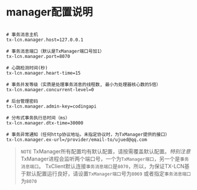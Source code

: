# manager配置说明

```properties

# 事务消息主机
tx-lcn.manager.host=127.0.0.1

# 事务消息端口（默认是TxManager端口号加1）
tx-lcn.manager.port=8070

# 心跳检测时间(秒)
tx-lcn.manager.heart-time=15

# 事务并发等级（实质是处理事务消息的线程数, 最小为处理器核心数的5倍）
tx-lcn.manager.concurrent-level=0

# 后台管理密码
tx-lcn.manager.admin-key=codingapi

# 分布式事务执行总时间（ms）
tx-lcn.manager.dtx-time=30000

# 事务异常通知（任何http协议地址。未指定协议时，为TxManager提供的接口）
tx-lcn.manager.ex-url=/provider/email-to/ujued@qq.com
```

> `NOTE` TxManager所有配置均有默认配置，请按需覆盖默认配置。*特别注意* TxManager进程会监听两个端口号，一个为`TxManager端口`，另一个是`事务消息端口`。
TxClient默认连接`事务消息端口`是`8070`，所以，为保证TX-LCN基于默认配置运行良好，请设置`TxManager端口`号为`8069` 或者指定`事务消息端口`为`8070`